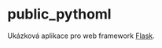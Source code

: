 public_pythoml
=============

Ukázková  aplikace pro web framework [Flask](http://flask.pocoo.org/).

